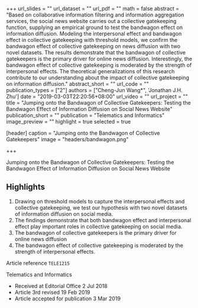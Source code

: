 +++
url_slides = ""
url_dataset = ""
url_pdf = ""
math = false
abstract = "Based on collaborative information filtering and information aggregation services, the social news website carries out a collective gatekeeping function, supplying an empirical ground to test the bandwagon effect on information diffusion. Modeling the interpersonal effect and bandwagon effect in collective gatekeeping with threshold models, we confirm the bandwagon effect of collective gatekeeping on news diffusion with two novel datasets. The results demonstrate that the bandwagon of collective gatekeepers is the primary driver for online news diffusion. Interestingly, the bandwagon effect of collective gatekeeping is moderated by the strength of interpersonal effects. The theoretical generalizations of this research contribute to our understanding about the impact of collective gatekeeping on information diffusion."
abstract_short = ""
url_code = ""
publication_types = ["2"]
authors = ["Cheng-Jun Wang*", 'Jonathan J.H. Zhu']
date = "2019-03-03T22:20:56+08:00"
url_video = ""
url_project = ""
title = "Jumping onto the Bandwagon of Collective Gatekeepers: Testing the Bandwagon Effect of Information Diffusion on Social News Website"
publication_short = ""
publication = "Telematics and Informatics"
image_preview = ""
highlight = true
selected = true

[header]
  caption = "Jumping onto the Bandwagon of Collective Gatekeepers"
  image = "headers/bandwagon.png"

+++

Jumping onto the Bandwagon of Collective Gatekeepers: Testing the Bandwagon Effect of Information Diffusion on Social News Website


## Highlights

1. Drawing on threshold models to capture the interpersonal effects and collective gatekeeping, we test our hypothesis with two novel datasets of information diffusion on social media.
2. The findings demonstrate that both bandwagon effect and interpersonal effect play important roles in collective gatekeeping on social media.
3. The bandwagon of collective gatekeepers is the primary driver for online news diffusion
4. The bandwagon effect of collective gatekeeping is moderated by the strength of interpersonal effects.


Article reference `TELE1215`

Telematics and Informatics

- Received at Editorial Office 2 Jul 2018
- Article 3rd revised 19 Feb 2019
- Article accepted for publication
3 Mar 2019
